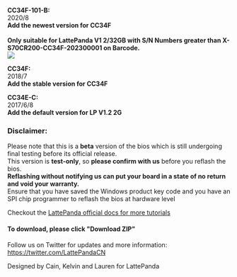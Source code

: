**CC34F-101-B:**  
2020/8
<br/>**Add the newest version for CC34F**</br>
<br/>**Only suitable for LattePanda V1 2/32GB with S/N Numbers greater than X-S70CR200-CC34F-202300001 on Barcode.**</br>
![](https://www.lattepanda.com/wp-content/uploads/2020/08/CC34F-202300084.jpg)

**CC34F:**  
2018/7  
**Add the stable version for CC34F**

**CC34E-C:**  
2017/6/8  
**Add the default version for LP V1.2 2G**

### Disclaimer:   

Please note that this is a **beta** version of the bios which is still undergoing final testing before its official release.  
This version is **test-only**, so **please confirm with us** before you reflash the bios.  
**Reflashing without notifying us can put your board in a state of no return and void your warranty.**  
Ensure that you have saved the Windows product key code and you have an SPI chip programmer to reflash the bios at hardware level

Checkout the [LattePanda official docs for more tutorials](http://www.lattepanda.com/docs) 

#### To download, please click "Download ZIP"

Follow us on Twitter for updates and more information: https://twitter.com/LattePandaCN

Designed by Cain, Kelvin and Lauren for LattePanda
